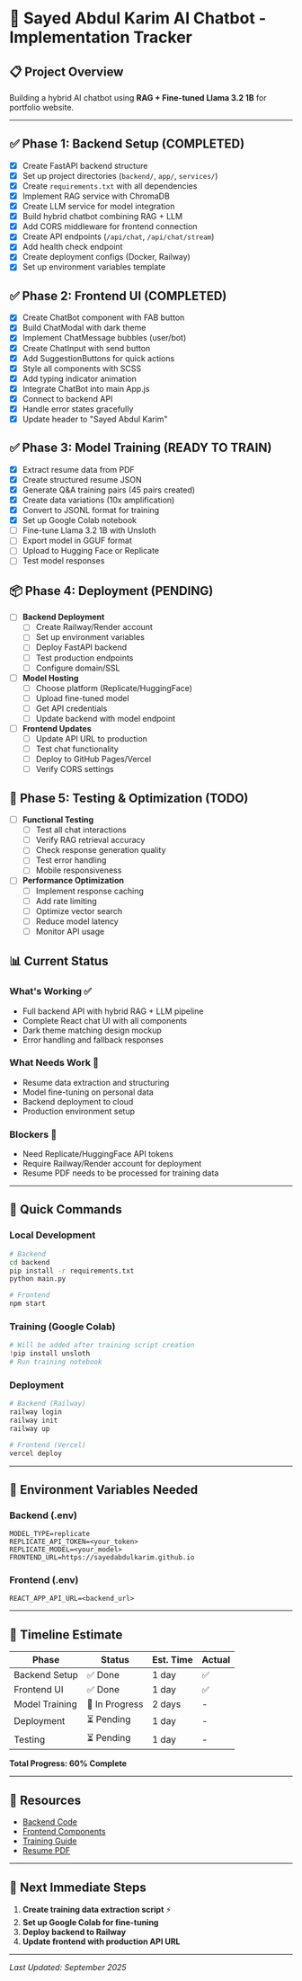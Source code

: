 # 🤖 Sayed Abdul Karim AI Chatbot - Implementation Tracker

## 📋 Project Overview
Building a hybrid AI chatbot using **RAG + Fine-tuned Llama 3.2 1B** for portfolio website.

---

## ✅ Phase 1: Backend Setup (COMPLETED)
- [x] Create FastAPI backend structure
- [x] Set up project directories (`backend/`, `app/`, `services/`)
- [x] Create `requirements.txt` with all dependencies
- [x] Implement RAG service with ChromaDB
- [x] Create LLM service for model integration
- [x] Build hybrid chatbot combining RAG + LLM
- [x] Add CORS middleware for frontend connection
- [x] Create API endpoints (`/api/chat`, `/api/chat/stream`)
- [x] Add health check endpoint
- [x] Create deployment configs (Docker, Railway)
- [x] Set up environment variables template

## ✅ Phase 2: Frontend UI (COMPLETED)
- [x] Create ChatBot component with FAB button
- [x] Build ChatModal with dark theme
- [x] Implement ChatMessage bubbles (user/bot)
- [x] Create ChatInput with send button
- [x] Add SuggestionButtons for quick actions
- [x] Style all components with SCSS
- [x] Add typing indicator animation
- [x] Integrate ChatBot into main App.js
- [x] Connect to backend API
- [x] Handle error states gracefully
- [x] Update header to "Sayed Abdul Karim"

## ✅ Phase 3: Model Training (READY TO TRAIN)
- [x] Extract resume data from PDF
- [x] Create structured resume JSON
- [x] Generate Q&A training pairs (45 pairs created)
- [x] Create data variations (10x amplification)
- [x] Convert to JSONL format for training
- [x] Set up Google Colab notebook
- [ ] Fine-tune Llama 3.2 1B with Unsloth
- [ ] Export model in GGUF format
- [ ] Upload to Hugging Face or Replicate
- [ ] Test model responses

## 📦 Phase 4: Deployment (PENDING)
- [ ] **Backend Deployment**
  - [ ] Create Railway/Render account
  - [ ] Set up environment variables
  - [ ] Deploy FastAPI backend
  - [ ] Test production endpoints
  - [ ] Configure domain/SSL

- [ ] **Model Hosting**
  - [ ] Choose platform (Replicate/HuggingFace)
  - [ ] Upload fine-tuned model
  - [ ] Get API credentials
  - [ ] Update backend with model endpoint

- [ ] **Frontend Updates**
  - [ ] Update API URL to production
  - [ ] Test chat functionality
  - [ ] Deploy to GitHub Pages/Vercel
  - [ ] Verify CORS settings

## 🧪 Phase 5: Testing & Optimization (TODO)
- [ ] **Functional Testing**
  - [ ] Test all chat interactions
  - [ ] Verify RAG retrieval accuracy
  - [ ] Check response generation quality
  - [ ] Test error handling
  - [ ] Mobile responsiveness

- [ ] **Performance Optimization**
  - [ ] Implement response caching
  - [ ] Add rate limiting
  - [ ] Optimize vector search
  - [ ] Reduce model latency
  - [ ] Monitor API usage

## 📊 Current Status

### What's Working ✅
- Full backend API with hybrid RAG + LLM pipeline
- Complete React chat UI with all components
- Dark theme matching design mockup
- Error handling and fallback responses

### What Needs Work 🚧
- Resume data extraction and structuring
- Model fine-tuning on personal data
- Backend deployment to cloud
- Production environment setup

### Blockers 🔴
- Need Replicate/HuggingFace API tokens
- Require Railway/Render account for deployment
- Resume PDF needs to be processed for training data

---

## 🚀 Quick Commands

### Local Development
```bash
# Backend
cd backend
pip install -r requirements.txt
python main.py

# Frontend
npm start
```

### Training (Google Colab)
```python
# Will be added after training script creation
!pip install unsloth
# Run training notebook
```

### Deployment
```bash
# Backend (Railway)
railway login
railway init
railway up

# Frontend (Vercel)
vercel deploy
```

---

## 📝 Environment Variables Needed

### Backend (.env)
```env
MODEL_TYPE=replicate
REPLICATE_API_TOKEN=<your_token>
REPLICATE_MODEL=<your_model>
FRONTEND_URL=https://sayedabdulkarim.github.io
```

### Frontend (.env)
```env
REACT_APP_API_URL=<backend_url>
```

---

## 📅 Timeline Estimate

| Phase | Status | Est. Time | Actual |
|-------|--------|-----------|--------|
| Backend Setup | ✅ Done | 1 day | ✅ |
| Frontend UI | ✅ Done | 1 day | ✅ |
| Model Training | 🚧 In Progress | 2 days | - |
| Deployment | ⏳ Pending | 1 day | - |
| Testing | ⏳ Pending | 1 day | - |

**Total Progress: 60% Complete**

---

## 🔗 Resources

- [Backend Code](./backend/)
- [Frontend Components](./src/components/Chat/)
- [Training Guide](./chatbot-build-steps.md)
- [Resume PDF](./public/assets/abdul@resume.pdf)

---

## 📌 Next Immediate Steps

1. **Create training data extraction script** ⚡
2. **Set up Google Colab for fine-tuning**
3. **Deploy backend to Railway**
4. **Update frontend with production API URL**

---

*Last Updated: September 2025*